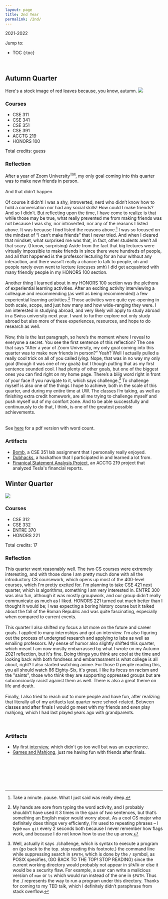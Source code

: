```yaml
---
layout: page
title: 2nd Year
permalink: /2nd/
---
```

2021-2022
<br>

Jump to:
* TOC
{:toc}

<br>

## Autumn Quarter

Here's a stock image of red leaves because, you know, autumn.
<img src="/images/21au.jpg"/>

### Courses
- CSE 311
- CSE 341
- CSE 351
- CSE 391
- ACCTG 219
- HONORS 100

[//]: # (comment)

Total credits: guess

### Reflection
After a year of Zoom University<sup>TM</sup>, my only goal coming into this quarter was to make new friends in person.
<br>
<br>
And that didn’t happen.
<br>
<br>
Of course it didn’t! I was a shy, introverted, nerd who didn’t know how to hold a conversation nor had any social skills! How could I make friends? And so I didn’t. But reflecting upon the time, I have come to realize is that while those may be true, what really prevented me from making friends was not because I was shy, nor introverted, nor any of the reasons I listed above. It was because I *had* listed the reasons above.[^1] I was so focused on the mindset of “I can’t make friends” that I never tried. And when I cleared that mindset, what surprised me was that, in fact, other students aren’t all that scary. (I know, surprising) Aside from the fact that big lectures were virtually impossible to make friends in since there were hundreds of people, and all that happened is the professor lecturing for an hour without any interaction, and there wasn’t really a chance to talk to people, oh and people rarely even went to lecture (excuses smh) I did get acquainted with many friendly people in my HONORS 100 section.
<br>
<br>
Another thing I learned about in my HONORS 100 section was the plethora of experiential learning activities. After an exciting activity interviewing a colleague and recommending (as well as being recommended) a few experiential learning activities.[^2]  Those activities were quite eye-opening in both scale, scope, and just how many and how wide-ranging they were. I am interested in studying abroad, and very likely will apply to study abroad in a Swiss university next year. I want to further explore not only study abroad but also more of these experiences, resources, and hope to do research as well.
<br>
<br>
Now, this is the last paragraph, so here’s the moment where I reveal to everyone a secret. You see the first sentence of this reflection? The one that says “After a year of Zoom University, my only goal coming into this quarter was to make new friends in person?” Yeah? Well I actually pulled a really cool trick on all of you called *lying*. Nope, that was in no way my only goal (though it was one of my goals) but I though putting that as my first sentence sounded cool. I had plenty of other goals, but one of the biggest ones you can find right on my home page. There’s a biiig word right in front of your face if you navigate to it, which says challenge.[^3] To challenge myself is also one of the things I hope to achieve, both in the scale of this quarter, and during my entire time at UW. The classes I’m taking, as well as finishing extra credit homework, are all me trying to challenge myself and push myself out of my comfort zone. And to be able successfully and continuously to do that, I think, is one of the greatest possible achievements.
<br>
<br>
<br>
See [here](https://albweng.github.io/files/au21reflection.pdf) for a pdf version with word count.
<br>

### Artifacts
- [Bomb](https://albweng.github.io/2nd/2021/10/26/cse351-bomb.html), a CSE 351 lab assignment that I personally really enjoyed.
- [Dubhacks](https://albweng.github.io/2nd/2021/10/24/dubhacks21.html), a hackathon that I participated in and learned a lot from.
- [Finanical Statement Analysis Project](https://albweng.github.io/2nd/2021/11/07/finstatanal.html), an ACCTG 219 project that analyzed Tesla's financial reports.

## Winter Quarter
<img src="/images/cat.png"/>

### Courses
- CSE 312
- CSE 332
- ENTRE 370
- HONORS 221

[//]: # (comment)

Total credits: 17

### Reflection
This quarter went reasonably well. The two CS courses were extremely interesting, and with those done I am pretty much done with all the introductory CS coursework, which opens up most of the 400-level courses, which I'm pretty excited for. I'm planning to take CSE 421 next quarter, which is algorithms, something I am very interested in. ENTRE 300 was also fun, although it was mostly groupwork, and our group didn't really communicate as much as I liked. HONORS 221 turned out much better than I thought it would be; I was expecting a boring history course but it talked about the fall of the Roman Republic and was quite fascinating, especially when compared to current events.
<br>
<br>
This quarter I also shifted my focus a lot more on the future and career goals. I applied to many internships and got an interview. I'm also figuring out the process of undergrad research and applying to labs as well as emailing professors. My sense of humor also slightly shifted this quarter, which meant I am now mostly embarrassed by what I wrote on my Autumn 2021 reflection, but it's fine. Doing things you think are cool at the time and looking back with both fondness and embarrassment is what college is all about, right? I also started watching anime. For those 0 people reading this, you all should watch 86 Eighty-Six, it's great. I like its focus on racism and the "saints", those who think they are supporting oppressed groups but are subconciously racist against them as well. There is also a great theme on life and death.
<br>
<br>
Finally, I also tried to reach out to more people and have fun, after realizing that literally all of my artifacts last quarter were school-related. Between classes and after finals I would go meet with my friends and even play mahjong, which I had last played years ago with grandparents.
<br>
<br>
<br>

### Artifacts
 - My first [interview](https://albweng.github.io/2nd/2022/03/16/interview.html), which didn't go too well but was an experience.
 - [Games and Mahjong](https://albweng.github.io/2nd/2022/03/17/bakeday.html), just me having fun with friends after finals.

<br>
<br>
<br>
<br>
<br>

[^1]: Take a minute. pause. What I just said was really deep.
[^2]: My hands are sore from typing the word activity, and I probably shouldn’t have used it 3 times in the span of two sentences, but that’s something an English major would worry about. As a cool CS major who definitely does things very efficiently, I’m used to repeating phrases – I type `man git` every 2 seconds both because I never remember how flags work, and because I do not know how to use the up arrow.
[^3]: Well, actually it says ./challenge, which is syntax to execute a program on (go back to the top. stop reading this footnote.) the command line while suppressing search in `$PATH`, which is done by the `/` symbol, as POSIX specifies, (GO BACK TO THE TOP! STOP READING) since the current working directory would probably not appear in `$PATH` or else it would be a security flaw. For example, a user can write a malicious version of `man` or `ls` which would run instead of the one in `$PATH`. Thus the ./ represents the way to run a program under this directory. Thanks for coming to my TED talk, which I definitely didn’t paraphrase from stack overflow.
